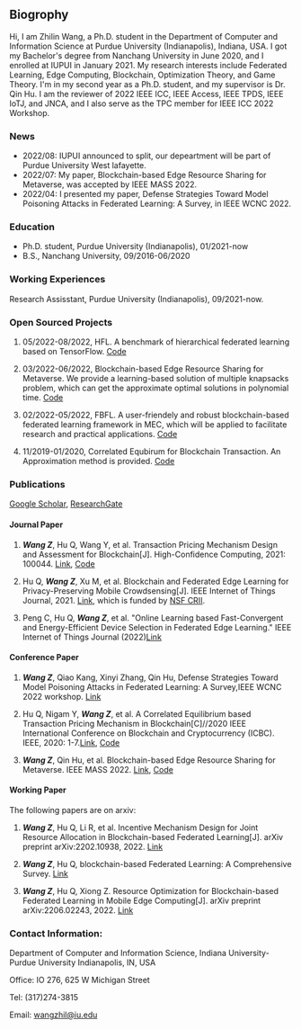 ## Biogrophy

Hi, I am Zhilin Wang, a Ph.D. student in the Department of Computer and Information Science at Purdue University (Indianapolis), Indiana, USA. I got my Bachelor's degree from Nanchang University in June 2020, and I enrolled at IUPUI in January 2021. My research interests include Federated Learning, Edge Computing, Blockchain, Optimization Theory, and Game Theory. I'm in my second year as a Ph.D. student, and my supervisor is Dr. Qin Hu. I am the reviewer of 2022 IEEE ICC, IEEE Access, IEEE TPDS, IEEE IoTJ, and JNCA,  and I also serve as the TPC member for IEEE ICC 2022 Workshop.

### News
- 2022/08: IUPUI announced to split, our depeartment will be part of Purdue University West lafayette.
- 2022/07: My paper, Blockchain-based Edge Resource Sharing for Metaverse, was accepted by IEEE MASS 2022.
- 2022/04: I presented my paper, Defense Strategies Toward Model Poisoning Attacks in Federated Learning: A Survey, in IEEE WCNC 2022.

### Education

- Ph.D. student, Purdue University (Indianapolis), 01/2021-now
- B.S., Nanchang University, 09/2016-06/2020

### Working Experiences

Research Assisstant, Purdue University (Indianapolis), 09/2021-now.

### Open Sourced Projects

1. 05/2022-08/2022, HFL. A benchmark of hierarchical federated learning based on TensorFlow. [Code](https://github.com/wzljerry/Hierarchical-Federated-Learning)

2. 03/2022-06/2022, Blockchain-based Edge Resource Sharing for Metaverse. We provide a learning-based solution of multiple knapsacks problem, which can get the approximate optimal solutions in polynomial time. [Code](https://github.com/wzljerry/Blockchain-based-Edge-Resource-Sharing-for-Metaverse)

3. 02/2022-05/2022, FBFL. A user-friendely and robust blockchain-based federated learning framework in MEC, which will be applied to facilitate research and practical applications. [Code](https://github.com/wzljerry/FBFL-A-Flexible-Blockchain-based-Federated-Learning-Framework-in-Mobile-Edge-Computing)

4. 11/2019-01/2020, Correlated Equbirum for Blockchain Transaction. An Approximation method is provided. [Code](https://github.com/wzljerry/Correlated-Equilibrium-for-Blockchain-Transaction)


### Publications

[Google Scholar](https://scholar.google.com.hk/citations?user=-bmvpIcAAAAJ&hl=zh-CN&oi=sra), [ResearchGate](https://www.researchgate.net/profile/Zhilin-Wang-11)

#### Journal Paper

1. ***Wang Z***, Hu Q, Wang Y, et al. Transaction Pricing Mechanism Design and Assessment for Blockchain[J]. High-Confidence Computing, 2021: 100044. [Link](https://www.sciencedirect.com/science/article/pii/S2667295221000349), [Code](https://github.com/wzljerry/Correlated-Equilibrium-for-Blockchain-Transaction)

2. Hu Q, ***Wang Z***, Xu M, et al. Blockchain and Federated Edge Learning for Privacy-Preserving Mobile Crowdsensing[J]. IEEE Internet of Things Journal, 2021. [Link](https://arxiv.org/abs/2110.08671), which is funded by [NSF CRII](https://nsf.gov/awardsearch/showAward?AWD_ID=2105004&HistoricalAwards=false).

3. Peng C, Hu Q, ***Wang Z***, et al. "Online Learning based Fast-Convergent and Energy-Efficient Device Selection in Federated Edge Learning." IEEE Internet of Things Journal (2022)[Link](https://ieeexplore.ieee.org/abstract/document/9951138)

#### Conference Paper

1. ***Wang Z***, Qiao Kang, Xinyi Zhang, Qin Hu, Defense Strategies Toward Model Poisoning Attacks in Federated Learning: A Survey,IEEE WCNC 2022 workshop. [Link](https://arxiv.org/abs/2202.06414)

2. Hu Q, Nigam Y, ***Wang Z***, et al. A Correlated Equilibrium based Transaction Pricing Mechanism in Blockchain[C]//2020 IEEE International Conference on Blockchain and Cryptocurrency (ICBC). IEEE, 2020: 1-7.[Link](https://ieeexplore.ieee.org/abstract/document/9169475), [Code](https://github.com/wzljerry/Correlated-Equilibrium-for-Blockchain-Transaction)

3. ***Wang Z***, Qin Hu, et al. Blockchain-based  Edge Resource Sharing for Metaverse. IEEE MASS 2022. [Link](https://arxiv.org/abs/2208.05120), [Code](https://github.com/wzljerry/Blockchain-based-Edge-Resource-Sharing-for-Metaverse)



#### Working Paper

The following papers are on arxiv:

1. ***Wang Z***, Hu Q, Li R, et al. Incentive Mechanism Design for Joint Resource Allocation in Blockchain-based Federated Learning[J]. arXiv preprint arXiv:2202.10938, 2022. [Link](https://arxiv.org/abs/2202.10938)

2. ***Wang Z***, Hu Q, blockchain-based Federated Learning: A Comprehensive Survey. [Link](https://arxiv.org/abs/2110.02182)

3. ***Wang Z***, Hu Q, Xiong Z. Resource Optimization for Blockchain-based Federated Learning in Mobile Edge Computing[J]. arXiv preprint arXiv:2206.02243, 2022. [Link](https://arxiv.org/abs/2206.02243)

### Contact Information:

Department of Computer and Information Science, Indiana University-Purdue University Indianapolis, IN, USA

Office: IO 276, 625 W Michigan Street

Tel: (317)274-3815

Email: wangzhil@iu.edu
